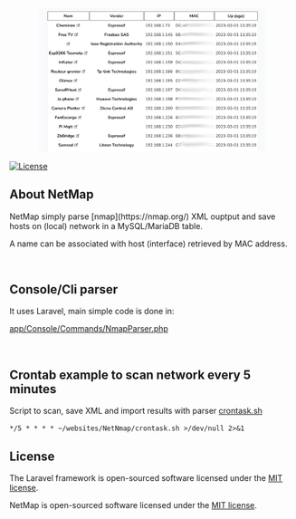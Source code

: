 <p align="center"><a href="documentation/HostsTable.png" target="_blank"><img src="documentation/HostsTable.png" width="400"></a></p>


<a href="https://packagist.org/packages/laravel/framework"><img src="https://img.shields.io/packagist/l/laravel/framework" alt="License"></a>
</p>

## About NetMap

<p>NetMap simply parse [nmap](https://nmap.org/) XML ouptput and save hosts on (local) network in a MySQL/MariaDB table.</p>

<p>A name can be associated with host (interface) retrieved by MAC address.</p>

<p>&nbsp;</p>

## Console/Cli parser

It uses Laravel, main simple code is done in:

[app/Console/Commands/NmapParser.php](app/Console/Commands/NmapParser.php)

<p>&nbsp;</p>

## Crontab example to scan network every 5 minutes

Script to scan, save XML and import results with parser [crontask.sh](crontask.sh)

```
*/5 * * * * ~/websites/NetNmap/crontask.sh >/dev/null 2>&1
```

## License

The Laravel framework is open-sourced software licensed under the [MIT license](https://opensource.org/licenses/MIT).

NetMap is open-sourced software licensed under the [MIT license](https://opensource.org/licenses/MIT).
